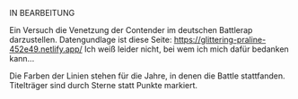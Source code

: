 IN BEARBEITUNG

Ein Versuch die Venetzung der Contender im deutschen Battlerap darzustellen.
Datengundlage ist diese Seite: https://glittering-praline-452e49.netlify.app/ Ich weiß leider nicht, bei wem ich mich dafür bedanken kann...

Die Farben der Linien stehen für die Jahre, in denen die Battle stattfanden.
Titelträger sind durch Sterne statt Punkte markiert.
